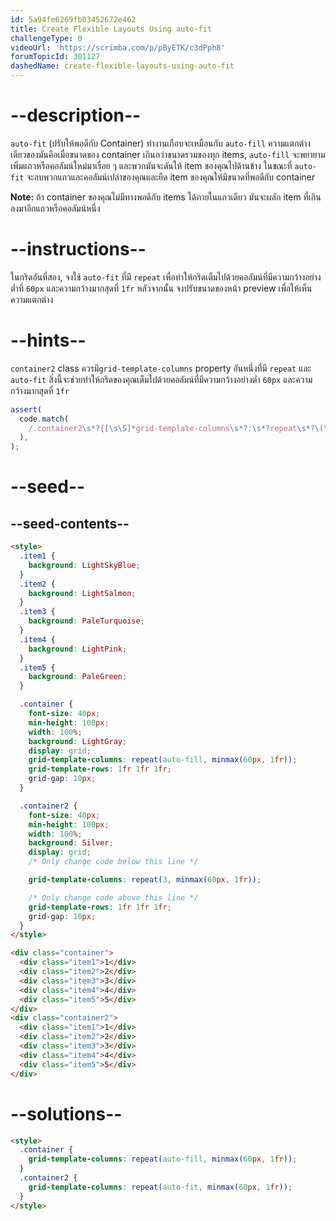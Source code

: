 ```yaml
---
id: 5a94fe6269fb03452672e462
title: Create Flexible Layouts Using auto-fit
challengeType: 0
videoUrl: 'https://scrimba.com/p/pByETK/c3dPph8'
forumTopicId: 301127
dashedName: create-flexible-layouts-using-auto-fit
---
```


# --description--

`auto-fit` (ปรับให้พอดีกับ Container) ทำงานเกือบจะเหมือนกับ `auto-fill`
ความแตกต่างเดียวของมันคือเมื่อขนาดของ container เกินกว่าขนาดรวมของทุก items, `auto-fill` จะพยายามเพิ่มแถวหรือคอลัมน์ใหม่มาเรื่อย ๆ และพวกมันจะดันให้ item ของคุณไปด้านข้าง ในขณะที่ `auto-fit` จะลบพวกแถวและคอลัมน์เปล่าของคุณและยืด item ของคุณให้มีขนาดที่พอดีกับ container

**Note:** ถ้า container ของคุณไม่มีทางพอดีกับ items ได้ภายในแถวเดียว มันจะผลัก item ที่เกินลงมาอีกแถวหรือคอลัมน์หนึ่ง

# --instructions--

ในกริดอันที่สอง, จงใช้ `auto-fit` ที่มี `repeat` เพื่อทำให้กริดเต็มไปด้วยคอลัมน์ที่มีความกว้างอย่างต่ำที่ `60px` และความกว้างมากสุดที่ `1fr`
หลัวจากนั้น จงปรับขนาดของหน้า preview เพื่อให้เห็นความแตกต่าง

# --hints--

`container2` class ควรมี`grid-template-columns` property อันหนึ่งที่มี `repeat` และ `auto-fit`
สิ่งนี้จะช่วยทำให้กริดของคุณเต็มไปด้วยคอลัมน์ที่มีความกว้างอย่างต่ำ `60px` และความกว้างมากสุดที่ `1fr`

```js
assert(
  code.match(
    /.container2\s*?{[\s\S]*grid-template-columns\s*?:\s*?repeat\s*?\(\s*?auto-fit\s*?,\s*?minmax\s*?\(\s*?60px\s*?,\s*?1fr\s*?\)\s*?\)\s*?;[\s\S]*}/gi,
  ),
);
```

# --seed--

## --seed-contents--

```html
<style>
  .item1 {
    background: LightSkyBlue;
  }
  .item2 {
    background: LightSalmon;
  }
  .item3 {
    background: PaleTurquoise;
  }
  .item4 {
    background: LightPink;
  }
  .item5 {
    background: PaleGreen;
  }

  .container {
    font-size: 40px;
    min-height: 100px;
    width: 100%;
    background: LightGray;
    display: grid;
    grid-template-columns: repeat(auto-fill, minmax(60px, 1fr));
    grid-template-rows: 1fr 1fr 1fr;
    grid-gap: 10px;
  }

  .container2 {
    font-size: 40px;
    min-height: 100px;
    width: 100%;
    background: Silver;
    display: grid;
    /* Only change code below this line */

    grid-template-columns: repeat(3, minmax(60px, 1fr));

    /* Only change code above this line */
    grid-template-rows: 1fr 1fr 1fr;
    grid-gap: 10px;
  }
</style>

<div class="container">
  <div class="item1">1</div>
  <div class="item2">2</div>
  <div class="item3">3</div>
  <div class="item4">4</div>
  <div class="item5">5</div>
</div>
<div class="container2">
  <div class="item1">1</div>
  <div class="item2">2</div>
  <div class="item3">3</div>
  <div class="item4">4</div>
  <div class="item5">5</div>
</div>
```

# --solutions--

```html
<style>
  .container {
    grid-template-columns: repeat(auto-fill, minmax(60px, 1fr));
  }
  .container2 {
    grid-template-columns: repeat(auto-fit, minmax(60px, 1fr));
  }
</style>
```
